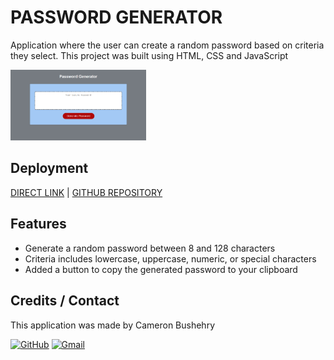 # PASSWORD GENERATOR

Application where the user can create a random password based on criteria they select. This project was built using HTML, CSS and JavaScript

<img src="assets/images/pw-generator.png" width="43%" height="auto"/>

## Deployment
 [DIRECT LINK](https://cbushehry.github.io/password-generator/) | [GITHUB REPOSITORY](https://github.com/cbushehry/password-generator)

## Features
 * Generate a random password between 8 and 128 characters
 * Criteria includes lowercase, uppercase, numeric, or special characters
 * Added a button to copy the generated password to your clipboard

## Credits / Contact
This application was made by Cameron Bushehry

  [![GitHub](https://img.shields.io/badge/github-%23121011.svg?style=for-the-badge&logo=github&logoColor=white)](https://github.com/cbushehry)
  [![Gmail](https://img.shields.io/badge/Gmail-D14836?style=for-the-badge&logo=gmail&logoColor=white)](mailto:c.bushehry@gmail.com)
